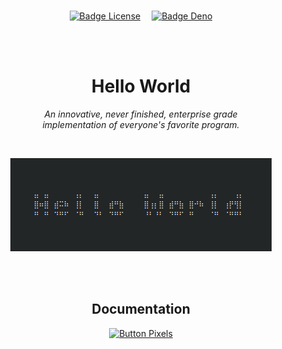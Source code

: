 

<br>

<div align = center>

[![Badge License]][License]   
[![Badge Deno]][Deno]

<br>
<br>

# Hello World

*An innovative, never finished, enterprise grade* <br>
*implementation of everyone's favorite program.*

<br>

[![Preview]][#]

<br>
<br>

## Documentation

[![Button Pixels]][Pixels]

</div>

<br>


<!----------------------------------------------------------------------------->

[Deno]: https://deno.land/ 'The JavaScript runtime used for this project.'

[Preview]: Assets/Preview.png
[License]: LICENSE 'This project is licensed under AGPLv3'
[Pixels]: Documentation/Pixels.md 'How pixels are rendered'

[#]: #


<!----------------------------------[ Badges ]--------------------------------->

[Badge License]: https://img.shields.io/badge/-AGPL3-015d93.svg?style=for-the-badge&labelColor=blue&logoColor=white&logo=GNU
[Badge Deno]: https://img.shields.io/badge/Deno-7c6c47.svg?style=for-the-badge&labelColor=A5915F&logoColor=white&logo=Deno


<!---------------------------------[ Buttons ]--------------------------------->

[Button Pixels]: https://img.shields.io/badge/Pixels-EF2D5E?style=for-the-badge&logoColor=white&logo=ROS